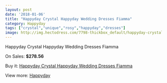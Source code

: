 ```yaml
---
layout: post
date: '2018-01-06'
title: "Happyday Crystal Happyday Wedding Dresses Fiamma"
category: Happyday
tags: ["crystal","unique","rosy","happyday","dresses"]
image: http://img.hectodress.com/7798-thickbox_default/happyday-crystal-happyday-wedding-dresses-fiamma.jpg
---
```

Happyday Crystal Happyday Wedding Dresses Fiamma

On Sales: **$278.56**
<a href="https://www.hectodress.com/happyday/3885-happyday-crystal-happyday-wedding-dresses-fiamma.html"><amp-img layout="responsive" width="600" height="600" src="//img.hectodress.com/7798-thickbox_default/happyday-crystal-happyday-wedding-dresses-fiamma.jpg" alt="Happyday Crystal Happyday Wedding Dresses Fiamma 0" /></a>

Buy it: [Happyday Crystal Happyday Wedding Dresses Fiamma](https://www.hectodress.com/happyday/3885-happyday-crystal-happyday-wedding-dresses-fiamma.html "Happyday Crystal Happyday Wedding Dresses Fiamma")

View more: [Happyday](https://www.hectodress.com/68-happyday "Happyday")